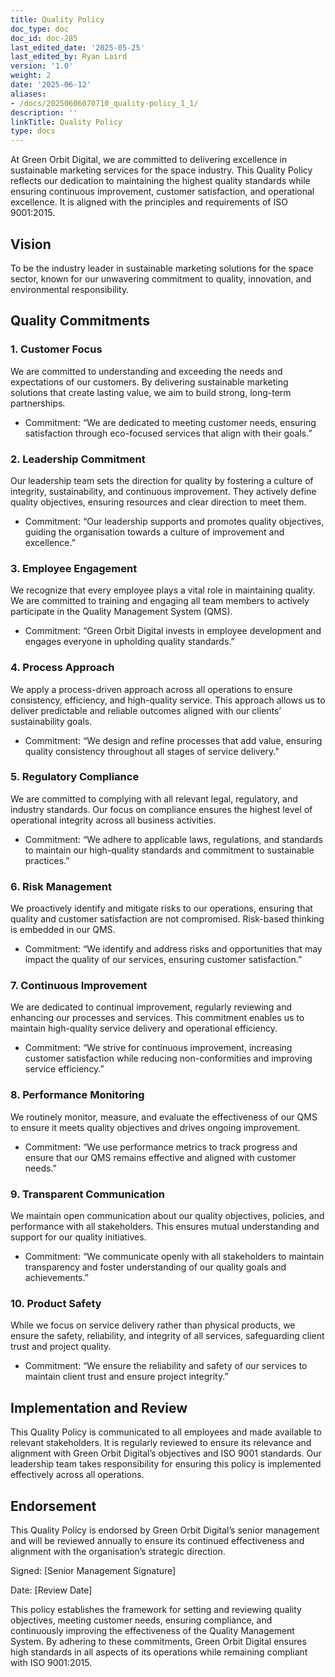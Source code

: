 ```yaml
---
title: Quality Policy
doc_type: doc
doc_id: doc-285
last_edited_date: '2025-05-25'
last_edited_by: Ryan Laird
version: '1.0'
weight: 2
date: '2025-06-12'
aliases:
- /docs/20250606070710_quality-policy_1_1/
description: ''
linkTitle: Quality Policy
type: docs
---
```


<!-- Unsupported block type: table_of_contents -->

<!-- Unsupported block type: divider -->



At Green Orbit Digital, we are committed to delivering excellence in sustainable marketing services for the space industry. This Quality Policy reflects our dedication to maintaining the highest quality standards while ensuring continuous improvement, customer satisfaction, and operational excellence. It is aligned with the principles and requirements of ISO 9001:2015.

## Vision

To be the industry leader in sustainable marketing solutions for the space sector, known for our unwavering commitment to quality, innovation, and environmental responsibility.

## Quality Commitments

### 1. Customer Focus

We are committed to understanding and exceeding the needs and expectations of our customers. By delivering sustainable marketing solutions that create lasting value, we aim to build strong, long-term partnerships.

- Commitment: “We are dedicated to meeting customer needs, ensuring satisfaction through eco-focused services that align with their goals.”

### 2. Leadership Commitment

Our leadership team sets the direction for quality by fostering a culture of integrity, sustainability, and continuous improvement. They actively define quality objectives, ensuring resources and clear direction to meet them.

- Commitment: “Our leadership supports and promotes quality objectives, guiding the organisation towards a culture of improvement and excellence.”

### 3. Employee Engagement

We recognize that every employee plays a vital role in maintaining quality. We are committed to training and engaging all team members to actively participate in the Quality Management System (QMS).

- Commitment: “Green Orbit Digital invests in employee development and engages everyone in upholding quality standards.”

### 4. Process Approach

We apply a process-driven approach across all operations to ensure consistency, efficiency, and high-quality service. This approach allows us to deliver predictable and reliable outcomes aligned with our clients’ sustainability goals.

- Commitment: “We design and refine processes that add value, ensuring quality consistency throughout all stages of service delivery.”

### 5. Regulatory Compliance

We are committed to complying with all relevant legal, regulatory, and industry standards. Our focus on compliance ensures the highest level of operational integrity across all business activities.

- Commitment: “We adhere to applicable laws, regulations, and standards to maintain our high-quality standards and commitment to sustainable practices.”

### 6. Risk Management

We proactively identify and mitigate risks to our operations, ensuring that quality and customer satisfaction are not compromised. Risk-based thinking is embedded in our QMS.

- Commitment: “We identify and address risks and opportunities that may impact the quality of our services, ensuring customer satisfaction.”

### 7. Continuous Improvement

We are dedicated to continual improvement, regularly reviewing and enhancing our processes and services. This commitment enables us to maintain high-quality service delivery and operational efficiency.

- Commitment: “We strive for continuous improvement, increasing customer satisfaction while reducing non-conformities and improving service efficiency.”

### 8. Performance Monitoring

We routinely monitor, measure, and evaluate the effectiveness of our QMS to ensure it meets quality objectives and drives ongoing improvement.

- Commitment: “We use performance metrics to track progress and ensure that our QMS remains effective and aligned with customer needs.”

### 9. Transparent Communication

We maintain open communication about our quality objectives, policies, and performance with all stakeholders. This ensures mutual understanding and support for our quality initiatives.

- Commitment: “We communicate openly with all stakeholders to maintain transparency and foster understanding of our quality goals and achievements.”

### 10. Product Safety

While we focus on service delivery rather than physical products, we ensure the safety, reliability, and integrity of all services, safeguarding client trust and project quality.

- Commitment: “We ensure the reliability and safety of our services to maintain client trust and ensure project integrity.”

## Implementation and Review

This Quality Policy is communicated to all employees and made available to relevant stakeholders. It is regularly reviewed to ensure its relevance and alignment with Green Orbit Digital’s objectives and ISO 9001 standards. Our leadership team takes responsibility for ensuring this policy is implemented effectively across all operations.

## Endorsement

This Quality Policy is endorsed by Green Orbit Digital’s senior management and will be reviewed annually to ensure its continued effectiveness and alignment with the organisation’s strategic direction.

Signed: [Senior Management Signature]

Date: [Review Date]

<!-- Unsupported block type: divider -->

This policy establishes the framework for setting and reviewing quality objectives, meeting customer needs, ensuring compliance, and continuously improving the effectiveness of the Quality Management System. By adhering to these commitments, Green Orbit Digital ensures high standards in all aspects of its operations while remaining compliant with ISO 9001:2015.

